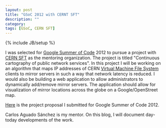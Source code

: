 ```yaml
---
layout: post
title: "GSoC 2012 with CERNT SFT"
description: ""
category: 
tags: [GSoC, CERN SFT]
---
```

{% include JB/setup %}

I was selected for [Google Summer of Code](http://code.google.com/soc/) 2012 to pursue a project with [CERN SFT](http://sftweb.cern.ch) as the mentoring organization. The project is titled "Continuous cartography of public network services".
In this project I will be working on an algorithm that maps IP addresses of CERN [Virtual Machine File System]() clients to mirror servers in such a way that network latency is reduced. I would also be building a web application to allow administrators to dynamically add/remove mirror servers. The application should allow for visualization of mirror locations across the globe on a Google/OpenStreet map.

[Here](http://www.google-melange.com/gsoc/proposal/review/google/gsoc2012/racheesingh/9002) is the project proposal I submitted for Google Summer of Code 2012.

	
Carlos Aguado Sánchez is my mentor. On this blog, I will document day-today developments of the work.
